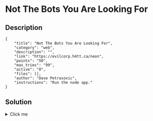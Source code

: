 # Not The Bots You Are Looking For

## Description

```
{
    "title": "Not The Bots You Are Looking For",
    "category": "web",
    "description": "",
    "link": "https://evilcorp.h4tt.ca/neon",
    "points": "50",
    "max_tries": "99",
    "active": "0",
    "files": [],
    "author": "Dave Petrasovic",
    "instructions": "Run the node app."
}
```

## Solution

<details><summary>Click me</summary>1) try to go to <url>/robots.txt
2) spoof your user agent. In chrom you can:
    open dev tools
    click 3 vertical dots beside console
    select Network Conditions
    deselect checkbox for user agent
    select Googlebot

flag{r0b0ts_d0t_txt_1s_n0t_s3cur1ty}
</details>